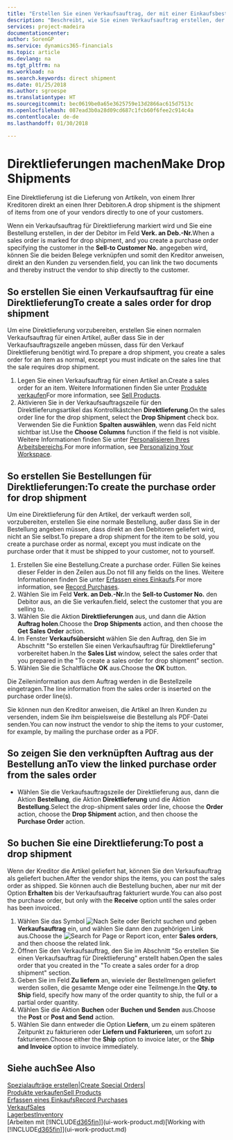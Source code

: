 ```yaml
---
title: "Erstellen Sie einen Verkaufsauftrag, der mit einer Einkaufsbestellung für eine direkte Lieferung verknüpft ist| Microsoft Docs"
description: "Beschreibt, wie Sie einen Verkaufsauftrag erstellen, der mit einer Bestellung verknüpft ist, um sicherzustellen, dass die Artikel vom Kreditor direkt an den Debitor versendet werden"
services: project-madeira
documentationcenter: 
author: SorenGP
ms.service: dynamics365-financials
ms.topic: article
ms.devlang: na
ms.tgt_pltfrm: na
ms.workload: na
ms.search.keywords: direct shipment
ms.date: 01/25/2018
ms.author: sgroespe
ms.translationtype: HT
ms.sourcegitcommit: bec0619be0a65e3625759e13d2866ac615d7513c
ms.openlocfilehash: 087ead3b0a28d09cd687c1fcb60f6fee2c914c4a
ms.contentlocale: de-de
ms.lasthandoff: 01/30/2018

---
```

# <a name="make-drop-shipments"></a><span data-ttu-id="6fc32-103">Direktlieferungen machen</span><span class="sxs-lookup"><span data-stu-id="6fc32-103">Make Drop Shipments</span></span>
<span data-ttu-id="6fc32-104">Eine Direktlieferung ist die Lieferung von Artikeln, von einem Ihrer Kreditoren direkt an einen Ihrer Debitoren.</span><span class="sxs-lookup"><span data-stu-id="6fc32-104">A drop shipment is the shipment of items from one of your vendors directly to one of your customers.</span></span>

<span data-ttu-id="6fc32-105">Wenn ein Verkaufsauftrag für Direktlieferung markiert wird und Sie eine Bestellung erstellen, in der der Debitor im Feld **Verk. an Deb.-Nr.**</span><span class="sxs-lookup"><span data-stu-id="6fc32-105">When a sales order is marked for drop shipment, and you create a purchase order specifying the customer in the **Sell-to Customer No.**</span></span> <span data-ttu-id="6fc32-106">angegeben wird, können Sie die beiden Belege verknüpfen und somit den Kreditor anweisen, direkt an den Kunden zu versenden.</span><span class="sxs-lookup"><span data-stu-id="6fc32-106">field, you can link the two documents and thereby instruct the vendor to ship directly to the customer.</span></span>

## <a name="to-create-a-sales-order-for-drop-shipment"></a><span data-ttu-id="6fc32-107">So erstellen Sie einen Verkaufsauftrag für eine Direktlieferung</span><span class="sxs-lookup"><span data-stu-id="6fc32-107">To create a sales order for drop shipment</span></span>
<span data-ttu-id="6fc32-108">Um eine Direktlieferung vorzubereiten, erstellen Sie einen normalen Verkaufsauftrag für einen Artikel, außer dass Sie in der Verkaufsauftragszeile angeben müssen, dass für den Verkauf Direktlieferung benötigt wird.</span><span class="sxs-lookup"><span data-stu-id="6fc32-108">To prepare a drop shipment, you create a sales order for an item as normal, except you must indicate on the sales line that the sale requires drop shipment.</span></span>

1. <span data-ttu-id="6fc32-109">Legen Sie einen Verkaufsauftrag für einen Artikel an.</span><span class="sxs-lookup"><span data-stu-id="6fc32-109">Create a sales order for an item.</span></span> <span data-ttu-id="6fc32-110">Weitere Informationen finden Sie unter [Produkte verkaufen](sales-how-sell-products.md)</span><span class="sxs-lookup"><span data-stu-id="6fc32-110">For more information, see [Sell Products](sales-how-sell-products.md).</span></span>
2. <span data-ttu-id="6fc32-111">Aktivieren Sie in der Verkaufsauftragszeile für den Direktlieferungsartikel das Kontrollkästchen **Direktlieferung**.</span><span class="sxs-lookup"><span data-stu-id="6fc32-111">On the sales order line for the drop shipment, select the **Drop Shipment** check box.</span></span> <span data-ttu-id="6fc32-112">Verwenden Sie die Funktion **Spalten auswählen**, wenn das Feld nicht sichtbar ist.</span><span class="sxs-lookup"><span data-stu-id="6fc32-112">Use the **Choose Columns** function if the field is not visible.</span></span> <span data-ttu-id="6fc32-113">Weitere Informationen finden Sie unter [Personalisieren Ihres Arbeitsbereichs](ui-personalization-user.md).</span><span class="sxs-lookup"><span data-stu-id="6fc32-113">For more information, see [Personalizing Your Workspace](ui-personalization-user.md).</span></span>

## <a name="to-create-the-purchase-order-for-drop-shipment"></a><span data-ttu-id="6fc32-114">So erstellen Sie Bestellungen für Direktlieferungen:</span><span class="sxs-lookup"><span data-stu-id="6fc32-114">To create the purchase order for drop shipment</span></span>
<span data-ttu-id="6fc32-115">Um eine Direktlieferung für den Artikel, der verkauft werden soll, vorzubereiten, erstellen Sie eine normale Bestellung, außer dass Sie in der Bestellung angeben müssen, dass direkt an den Debitoren geliefert wird, nicht an Sie selbst.</span><span class="sxs-lookup"><span data-stu-id="6fc32-115">To prepare a drop shipment for the item to be sold, you create a purchase order as normal, except you must indicate on the purchase order that it must be shipped to your customer, not to yourself.</span></span>

1. <span data-ttu-id="6fc32-116">Erstellen Sie eine Bestellung.</span><span class="sxs-lookup"><span data-stu-id="6fc32-116">Create a purchase order.</span></span> <span data-ttu-id="6fc32-117">Füllen Sie keines dieser Felder in den Zeilen aus.</span><span class="sxs-lookup"><span data-stu-id="6fc32-117">Do not fill any fields on the lines.</span></span> <span data-ttu-id="6fc32-118">Weitere Informationen finden Sie unter [Erfassen eines Einkaufs](purchasing-how-record-purchases.md).</span><span class="sxs-lookup"><span data-stu-id="6fc32-118">For more information, see [Record Purchases](purchasing-how-record-purchases.md).</span></span>
2. <span data-ttu-id="6fc32-119">Wählen Sie im Feld **Verk. an Deb.-Nr.**</span><span class="sxs-lookup"><span data-stu-id="6fc32-119">In the **Sell-to Customer No.**</span></span> <span data-ttu-id="6fc32-120">den Debitor aus, an die Sie verkaufen.</span><span class="sxs-lookup"><span data-stu-id="6fc32-120">field, select the customer that you are selling to.</span></span>
3. <span data-ttu-id="6fc32-121">Wählen Sie die Aktion **Direktlieferungen** aus, und dann die Aktion **Auftrag holen**.</span><span class="sxs-lookup"><span data-stu-id="6fc32-121">Choose the **Drop Shipments** action, and then choose the **Get Sales Order** action.</span></span>
4. <span data-ttu-id="6fc32-122">Im Fenster **Verkaufsübersicht** wählen Sie den Auftrag, den Sie im Abschnitt "So erstellen Sie einen Verkaufsauftrag für Direktlieferung" vorbereitet haben.</span><span class="sxs-lookup"><span data-stu-id="6fc32-122">In the **Sales List** window, select the sales order that you prepared in the "To create a sales order for drop shipment" section.</span></span>
5. <span data-ttu-id="6fc32-123">Wählen Sie die Schaltfläche **OK** aus.</span><span class="sxs-lookup"><span data-stu-id="6fc32-123">Choose the **OK** button.</span></span>

<span data-ttu-id="6fc32-124">Die Zeileninformation aus dem Auftrag werden in die Bestellzeile eingetragen.</span><span class="sxs-lookup"><span data-stu-id="6fc32-124">The line information from the sales order is inserted on the purchase order line(s).</span></span>

<span data-ttu-id="6fc32-125">Sie können nun den Kreditor anweisen, die Artikel an Ihren Kunden zu versenden, indem Sie ihm beispielsweise die Bestellung als PDF-Datei senden.</span><span class="sxs-lookup"><span data-stu-id="6fc32-125">You can now instruct the vendor to ship the items to your customer, for example, by mailing the purchase order as a PDF.</span></span>     

## <a name="to-view-the-linked-purchase-order-from-the-sales-order"></a><span data-ttu-id="6fc32-126">So zeigen Sie den verknüpften Auftrag aus der Bestellung an</span><span class="sxs-lookup"><span data-stu-id="6fc32-126">To view the linked purchase order from the sales order</span></span>
* <span data-ttu-id="6fc32-127">Wählen Sie die Verkaufsauftragszeile der Direktlieferung aus, dann die Aktion **Bestellung**, die Aktion **Direktlieferung** und die Aktion **Bestellung**.</span><span class="sxs-lookup"><span data-stu-id="6fc32-127">Select the drop-shipment sales order line, choose the **Order** action, choose the **Drop Shipment** action, and then choose the **Purchase Order** action.</span></span>

## <a name="to-post-a-drop-shipment"></a><span data-ttu-id="6fc32-128">So buchen Sie eine Direktlieferung:</span><span class="sxs-lookup"><span data-stu-id="6fc32-128">To post a drop shipment</span></span>
<span data-ttu-id="6fc32-129">Wenn der Kreditor die Artikel geliefert hat, können Sie den Verkaufsauftrag als geliefert buchen.</span><span class="sxs-lookup"><span data-stu-id="6fc32-129">After the vendor ships the items, you can post the sales order as shipped.</span></span> <span data-ttu-id="6fc32-130">Sie können auch die Bestellung buchen, aber nur mit der Option **Erhalten** bis der Verkaufsauftrag fakturiert wurde.</span><span class="sxs-lookup"><span data-stu-id="6fc32-130">You can also post the purchase order, but only with the **Receive** option until the sales order has been invoiced.</span></span>

1. <span data-ttu-id="6fc32-131">Wählen Sie das Symbol ![Nach Seite oder Bericht suchen](media/ui-search/search_small.png "Nach Seite oder Bericht suchen") und geben **Verkaufsauftrag** ein, und wählen Sie dann den zugehörigen Link aus.</span><span class="sxs-lookup"><span data-stu-id="6fc32-131">Choose the ![Search for Page or Report](media/ui-search/search_small.png "Search for Page or Report icon") icon, enter **Sales orders**, and then choose the related link.</span></span>
2. <span data-ttu-id="6fc32-132">Öffnen Sie den Verkaufsauftrag, den Sie im Abschnitt "So erstellen Sie einen Verkaufsauftrag für Direktlieferung" erstellt haben.</span><span class="sxs-lookup"><span data-stu-id="6fc32-132">Open the sales order that you created in the "To create a sales order for a drop shipment" section.</span></span>
3. <span data-ttu-id="6fc32-133">Geben Sie im Feld **Zu liefern** an, wieviele der Bestellmengen geliefert werden sollen, die gesamte Menge oder eine Teilmenge.</span><span class="sxs-lookup"><span data-stu-id="6fc32-133">In the **Qty. to Ship** field, specify how many of the order quantity to ship, the full or a partial order quantity.</span></span>
4. <span data-ttu-id="6fc32-134">Wählen Sie die Aktion **Buchen** oder **Buchen und Senden** aus.</span><span class="sxs-lookup"><span data-stu-id="6fc32-134">Choose the **Post** or **Post and Send** action.</span></span>
5. <span data-ttu-id="6fc32-135">Wählen Sie dann entweder die Option **Liefern**, um zu einem späteren Zeitpunkt zu fakturieren oder **Liefern und Fakturieren**, um sofort zu fakturieren.</span><span class="sxs-lookup"><span data-stu-id="6fc32-135">Choose either the **Ship** option to invoice later, or the **Ship and Invoice** option to invoice immediately.</span></span>

## <a name="see-also"></a><span data-ttu-id="6fc32-136">Siehe auch</span><span class="sxs-lookup"><span data-stu-id="6fc32-136">See Also</span></span>
<span data-ttu-id="6fc32-137">[Spezialaufträge erstellen](sales-how-to-create-special-orders.md)|</span><span class="sxs-lookup"><span data-stu-id="6fc32-137">[Create Special Orders](sales-how-to-create-special-orders.md)|</span></span>  
[<span data-ttu-id="6fc32-138">Produkte verkaufen</span><span class="sxs-lookup"><span data-stu-id="6fc32-138">Sell Products</span></span>](sales-how-sell-products.md)  
[<span data-ttu-id="6fc32-139">Erfassen eines Einkaufs</span><span class="sxs-lookup"><span data-stu-id="6fc32-139">Record Purchases</span></span>](purchasing-how-record-purchases.md)  
[<span data-ttu-id="6fc32-140">Verkauf</span><span class="sxs-lookup"><span data-stu-id="6fc32-140">Sales</span></span>](sales-manage-sales.md)  
[<span data-ttu-id="6fc32-141">Lagerbest</span><span class="sxs-lookup"><span data-stu-id="6fc32-141">Inventory</span></span>](inventory-manage-inventory.md)  
<span data-ttu-id="6fc32-142">[Arbeiten mit [!INCLUDE[d365fin](includes/d365fin_md.md)]](ui-work-product.md)</span><span class="sxs-lookup"><span data-stu-id="6fc32-142">[Working with [!INCLUDE[d365fin](includes/d365fin_md.md)]](ui-work-product.md)</span></span>

